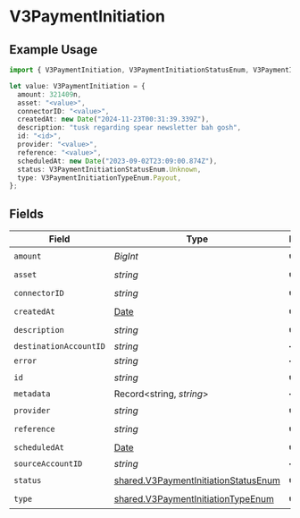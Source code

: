 # V3PaymentInitiation

## Example Usage

```typescript
import { V3PaymentInitiation, V3PaymentInitiationStatusEnum, V3PaymentInitiationTypeEnum } from "@formance/formance-sdk/sdk/models/shared";

let value: V3PaymentInitiation = {
  amount: 321409n,
  asset: "<value>",
  connectorID: "<value>",
  createdAt: new Date("2024-11-23T00:31:39.339Z"),
  description: "tusk regarding spear newsletter bah gosh",
  id: "<id>",
  provider: "<value>",
  reference: "<value>",
  scheduledAt: new Date("2023-09-02T23:09:00.874Z"),
  status: V3PaymentInitiationStatusEnum.Unknown,
  type: V3PaymentInitiationTypeEnum.Payout,
};
```

## Fields

| Field                                                                                               | Type                                                                                                | Required                                                                                            | Description                                                                                         |
| --------------------------------------------------------------------------------------------------- | --------------------------------------------------------------------------------------------------- | --------------------------------------------------------------------------------------------------- | --------------------------------------------------------------------------------------------------- |
| `amount`                                                                                            | *BigInt*                                                                                            | :heavy_check_mark:                                                                                  | N/A                                                                                                 |
| `asset`                                                                                             | *string*                                                                                            | :heavy_check_mark:                                                                                  | N/A                                                                                                 |
| `connectorID`                                                                                       | *string*                                                                                            | :heavy_check_mark:                                                                                  | N/A                                                                                                 |
| `createdAt`                                                                                         | [Date](https://developer.mozilla.org/en-US/docs/Web/JavaScript/Reference/Global_Objects/Date)       | :heavy_check_mark:                                                                                  | N/A                                                                                                 |
| `description`                                                                                       | *string*                                                                                            | :heavy_check_mark:                                                                                  | N/A                                                                                                 |
| `destinationAccountID`                                                                              | *string*                                                                                            | :heavy_minus_sign:                                                                                  | N/A                                                                                                 |
| `error`                                                                                             | *string*                                                                                            | :heavy_minus_sign:                                                                                  | N/A                                                                                                 |
| `id`                                                                                                | *string*                                                                                            | :heavy_check_mark:                                                                                  | N/A                                                                                                 |
| `metadata`                                                                                          | Record<string, *string*>                                                                            | :heavy_minus_sign:                                                                                  | N/A                                                                                                 |
| `provider`                                                                                          | *string*                                                                                            | :heavy_check_mark:                                                                                  | N/A                                                                                                 |
| `reference`                                                                                         | *string*                                                                                            | :heavy_check_mark:                                                                                  | N/A                                                                                                 |
| `scheduledAt`                                                                                       | [Date](https://developer.mozilla.org/en-US/docs/Web/JavaScript/Reference/Global_Objects/Date)       | :heavy_check_mark:                                                                                  | N/A                                                                                                 |
| `sourceAccountID`                                                                                   | *string*                                                                                            | :heavy_minus_sign:                                                                                  | N/A                                                                                                 |
| `status`                                                                                            | [shared.V3PaymentInitiationStatusEnum](../../../sdk/models/shared/v3paymentinitiationstatusenum.md) | :heavy_check_mark:                                                                                  | N/A                                                                                                 |
| `type`                                                                                              | [shared.V3PaymentInitiationTypeEnum](../../../sdk/models/shared/v3paymentinitiationtypeenum.md)     | :heavy_check_mark:                                                                                  | N/A                                                                                                 |